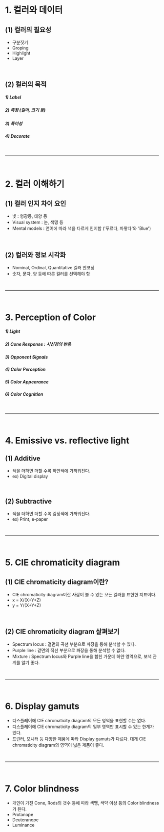 # 1. 컬러와 데이터
## (1) 컬러의 필요성
  - 구분짓기
  - Groping
  - Highlight
  - Layer

<br>

## (2) 컬러의 목적
#####  1) Label
#####  2) 측정 (길이, 크기 등)
#####  3) 특이성
#####  4) Decorate

<br>
<hr>
<br>

# 2. 컬러 이해하기
## (1) 컬러 인지 차이 요인
  - 빛 : 형광등, 태양 등
  - Visual system : 눈, 색맹 등
  - Mental models : 언어에 따라 색을 다르게 인지함 ('푸르다, 파랗다'와 'Blue')

<br>

## (2) 컬러와 정보 시각화
  - Nominal, Ordinal, Quantitative 컬러 인코딩
  - 숫자, 문자, 양 등에 따른 컬러를 선택해야 함

<br>
<hr>
<br>


# 3. Perception of Color
##### 1) Light
##### 2) Cone Response : 시신경의 반응
##### 3) Opponent Signals
##### 4) Color Perception
##### 5) Color Appearance
##### 6) Color Cognition

<br>
<hr>
<br>




# 4. Emissive vs. reflective light
## (1) Additive
  - 색을 더하면 더할 수록 하얀색에 가까워진다.
  - ex) Digital display

<br>

## (2) Subtractive
  - 색을 더하면 더할 수록 검정색에 가까워진다.
  - ex) Print, e-paper

<br>
<hr>
<br>



# 5. CIE chromaticity diagram
## (1) CIE chromaticity diagram이란?
  - CIE chromaticity diagram이란 사람이 볼 수 있는 모든 컬러를 표현한 지표이다.
  - x = X/(X+Y+Z)
  - y = Y/(X+Y+Z)

<br>

## (2) CIE chromaticity diagram 살펴보기
  - Spectrum locus : 겉면의 곡선 부분으로 파장을 통해 분석할 수 있다.
  - Purple line : 겉면의 직선 부분으로 파장을 통해 분석할 수 없다.
  - Mixture : Spectrum locus와 Purple line을 합친 가운데 하얀 영역으로, 보색 관계를 알기 좋다.

<br>
<hr>
<br>


# 6. Display gamuts
 - 디스플레이에 CIE chromaticity diagram의 모든 영역을 표현할 수는 없다.
 - 디스플레이에 CIE chromaticity diagram의 일부 영역만 표시할 수 있는 한계가 있다.
 - 프린터, 모니터 등 다양한 제품에 따라 Display gamuts가 다르다. 대개 CIE chromaticity diagram의 영역이 넓은 제품이 좋다.

<br>
<hr>
<br>


# 7. Color blindness
 - 개인이 가진 Cone, Rods의 갯수 등에 따라 색맹, 색약 이상 등의 Color blindness가 된다.
 - Protanope
 - Deuteranope
 - Luminance
